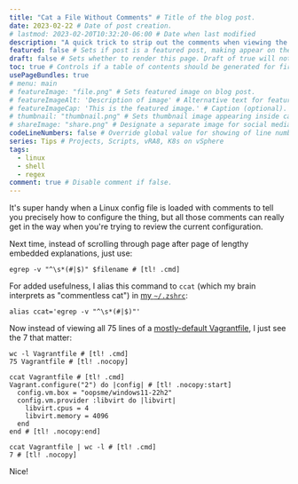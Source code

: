```yaml
---
title: "Cat a File Without Comments" # Title of the blog post.
date: 2023-02-22 # Date of post creation.
# lastmod: 2023-02-20T10:32:20-06:00 # Date when last modified
description: "A quick trick to strip out the comments when viewing the contents of a file." # Description used for search engine.
featured: false # Sets if post is a featured post, making appear on the home page side bar.
draft: false # Sets whether to render this page. Draft of true will not be rendered.
toc: true # Controls if a table of contents should be generated for first-level links automatically.
usePageBundles: true
# menu: main
# featureImage: "file.png" # Sets featured image on blog post.
# featureImageAlt: 'Description of image' # Alternative text for featured image.
# featureImageCap: 'This is the featured image.' # Caption (optional).
# thumbnail: "thumbnail.png" # Sets thumbnail image appearing inside card on homepage.
# shareImage: "share.png" # Designate a separate image for social media sharing.
codeLineNumbers: false # Override global value for showing of line numbers within code block.
series: Tips # Projects, Scripts, vRA8, K8s on vSphere
tags:
  - linux
  - shell
  - regex
comment: true # Disable comment if false.
---
```

It's super handy when a Linux config file is loaded with comments to tell you precisely how to configure the thing, but all those comments can really get in the way when you're trying to review the current configuration.

Next time, instead of scrolling through page after page of lengthy embedded explanations, just use:
```shell
egrep -v "^\s*(#|$)" $filename # [tl! .cmd]
```

For added usefulness, I alias this command to `ccat` (which my brain interprets as "commentless cat") in [my `~/.zshrc`](https://github.com/jbowdre/dotfiles/blob/main/zsh/.zshrc):
```shell
alias ccat='egrep -v "^\s*(#|$)"'
```

Now instead of viewing all 75 lines of a [mostly-default Vagrantfile](/create-vms-chromebook-hashicorp-vagrant), I just see the 7 that matter:
```shell
wc -l Vagrantfile # [tl! .cmd]
75 Vagrantfile # [tl! .nocopy]
```

```shell
ccat Vagrantfile # [tl! .cmd]
Vagrant.configure("2") do |config| # [tl! .nocopy:start]
  config.vm.box = "oopsme/windows11-22h2"
  config.vm.provider :libvirt do |libvirt|
    libvirt.cpus = 4
    libvirt.memory = 4096
  end
end # [tl! .nocopy:end]
```

```shell
ccat Vagrantfile | wc -l # [tl! .cmd]
7 # [tl! .nocopy]
```

Nice!
